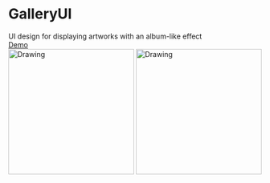 # GalleryUI  

UI design for displaying artworks with an album-like effect  
[Demo](https://codepen.io/Yumichen/pen/oBoKBK)  
<img src="https://s6.postimg.cc/4bdxdocjl/019.jpg" alt="Drawing" width="250px"/>
<img src="https://s6.postimg.cc/7jieqpytd/020.jpg" alt="Drawing" width="250px"/>
